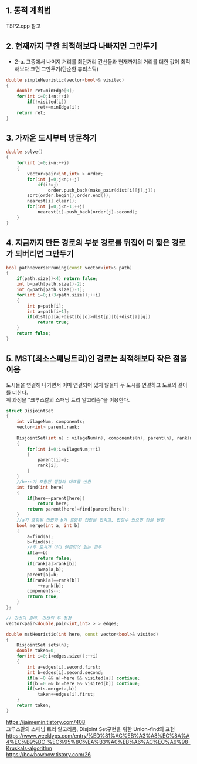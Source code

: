 ## 1. 동적 계획법
TSP2.cpp 참고

## 2. 현재까지 구한 최적해보다 나빠지면 그만두기
   - 2-a. 그중에서 나머지 거리를 최단거리 간선들과 현재까지의 거리를 더한 값이 최적해보다 크면 그만두기(단순한 휴리스틱) 
```c++
double simpleHeuristic(vector<bool>& visited)
{
    double ret=minEdge[0];
    for(int i=0;i<n;++i)
        if(!visited[i])
            ret+=minEdge[i];
    return ret;
}
```
## 3. 가까운 도시부터 방문하기  
```c++
double solve()
{
    for(int i=0;i<n;++i)
    {
        vector<pair<int,int> > order;
        for(int j=0;j<n;++j)
            if(i!=j)
                order.push_back(make_pair(dist[i][j],j));
        sort(order.begin(),order.end());
        nearest[i].clear();
        for(int j=0;j<n-1;++j)
            nearest[i].push_back(order[j].second);
    }
}
```
## 4. 지금까지 만든 경로의 부분 경로를 뒤집어 더 짧은 경로가 되버리면 그만두기  
```c++
bool pathReversePruning(const vector<int>& path)
{
    if(path.size()<4) return false;
    int b=path[path.size()-2];
    int q=path[path.size()-1];
    for(int i=0;i+3<path.size();++i)
    {
        int p=path[i];
        int a=path[i+1];
        if(dist[p][a]+dist[b][q]>dist[p][b]+dist[a][q])
            return true;
    }
    return false;
}
```
## 5. MST(최소스패닝트리)인 경로는 최적해보다 작은 점을 이용
도시들을 연결해 나가면서 이미 연결되어 있지 않을때 두 도시를 연결하고 도로의 길이를 더한다.  
위 과정을 "크루스칼의 스패닝 트리 알고리즘"을 이용한다.
```c++
struct DisjointSet
{
    int vilageNum, components;
    vector<int> parent,rank;
    
    DisjointSet(int n) : vilageNum(n), components(n), parent(n), rank(n)
    {
        for(int i=0;i<vilageNum;++i)
        {
            parent[i]=i;
            rank[i];
        }
    }
    //here가 포함된 집합의 대표를 반환
    int find(int here)
    {
        if(here==parent[here])
            return here;
        return parent[here]=find(parent[here]);
    }
    //a가 포함된 집합과 b가 포함된 집합을 합치고, 합칠수 있으면 참을 반환
    bool merge(int a, int b)
    {
        a=find(a);
        b=find(b);
        //두 도시가 이미 연결되어 있는 경우
        if(a==b)
            return false;
        if(rank[a]>rank[b])
            swap(a,b);
        parent[a]=b;
        if(rank[a]==rank[b])
            ++rank[b];
        components--;
        return true;
    }
};

// 간선의 길이, 간선의 두 정점
vector<pair<double,pair<int,int> > > edges;

double mstHeuristic(int here, const vector<bool>& visited)
{
    DisjointSet sets(n);
    double taken=0;
    for(int i=0;i<edges.size();++i)
    {
        int a=edges[i].second.first;
        int b=edges[i].second.second;
        if(a!=0 && a!=here && visited[a]) continue;
        if(b!=0 && b!=here && visited[b]) continue;
        if(sets.merge(a,b))
            taken+=edges[i].first;
    }
    return taken;
}
```
https://jaimemin.tistory.com/408  
크루스칼의 스패닝 트리 알고리즘, Disjoint Set구현을 위한 Union-find의 표현
https://www.weeklyps.com/entry/%ED%81%AC%EB%A3%A8%EC%8A%A4%EC%B9%BC-%EC%95%8C%EA%B3%A0%EB%A6%AC%EC%A6%98-Kruskals-algorithm  
https://bowbowbow.tistory.com/26

